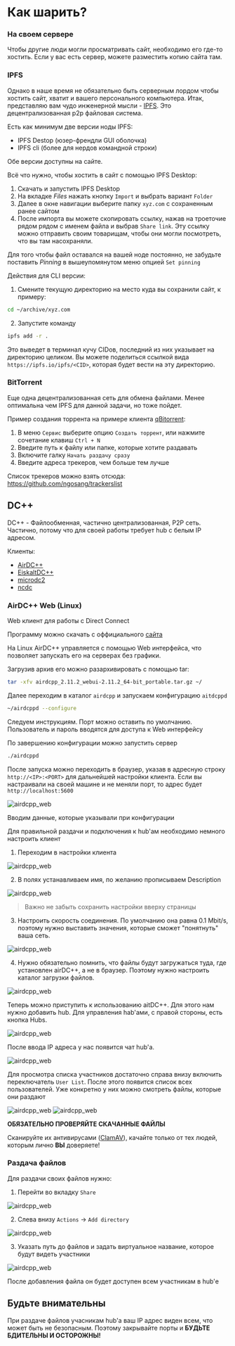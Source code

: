 # Как шарить?

### На своем сервере
Чтобы другие люди могли просматривать сайт, необходимо его где-то хостить.
Если у вас есть сервер, можете разместить копию сайта там.

### IPFS

Однако в наше время не обязательно быть серверным лордом чтобы хостить сайт,
хватит и вашего персонального компьютера. Итак, представляю вам чудо инженерной
мысли - [IPFS](https://ipfs.io). Это децентрализованная p2p файловая система.

Есть как минимум две версии ноды IPFS:

- IPFS Destop (юзер-френдли GUI оболочка)
- IPFS cli (более для нердов командной строки)

Обе версии доступны на сайте.

Всё что нужно, чтобы хостить в сайт с помощью IPFS Desktop:

1. Скачать и запустить IPFS Desktop
2. На вкладке _Files_ нажать кнопку `Import` и выбрать вариант `Folder`
3. Далее в окне навигации выберите папку `xyz.com` с сохраненным ранее сайтом
4. После импорта вы можете скопировать ссылку, нажав на троеточие рядом
рядом с именем файла и выбрав `Share link`. Эту ссылку можно отправить своим товарищам,
чтобы они могли посмотреть, что вы там насохраняли.

Для того чтобы файл оставался на вашей ноде постоянно, не забудьте поставить _Pinning_
в вышеупомянутом меню опцией `Set pinning`

Действия для CLI версии:

1. Смените текущую директорию на место куда вы сохранили сайт, к примеру:
```sh
cd ~/archive/xyz.com
```
2. Запустите команду
```sh
ipfs add -r .
``` 
Это выведет в терминал кучу CIDов, последний из них указывает на директорию целиком.
Вы можете поделиться ссылкой вида `https://ipfs.io/ipfs/<CID>`, которая будет вести на эту директорию.

### BitTorrent

Еще одна децентрализованная сеть для обмена файлами.
Менее оптимальна чем IPFS для данной задачи, но тоже пойдет.

Пример создания торрента на примере клиента [qBitorrent](https://www.qbittorrent.org):

1. В меню `Сервис` выберите опцию `Создать торрент`, или нажмите сочетание клавиш `Ctrl + N`
2. Введите путь к файлу или папке, которые хотите раздавать
3. Включите галку `Начать раздачу сразу`
4. Введите адреса трекеров, чем больше тем лучше

Список трекеров можно взять отсюда: https://github.com/ngosang/trackerslist

## DC++

DC++ - Файлообменная, частично централизованная, P2P сеть. Частично, потому что для своей работы требует hub с белым IP адресом.

Клиенты:
- [AirDC++](https://www.airdcpp.net/)
- [EiskaltDC++](https://github.com/eiskaltdcpp/eiskaltdcpp)
- [microdc2](https://github.com/jnwatts/microdc2)
- [ncdс](https://dev.yorhel.nl/ncdc)

### AirDC++ Web (Linux)

Web клиент для работы с Direct Connect

Программу можно скачать с оффициального [сайта](https://airdcpp-web.github.io/docs/installation/installation.html)

На Linux AirDC++ управляется с помощью Web интерфейса, что позволяет запускать его на серверах без графики. 

Загрузив архив его можно разархивировать с помощью tar:

```sh
tar -xfv airdcpp_2.11.2_webui-2.11.2_64-bit_portable.tar.gz ~/
```

Далее переходим в каталог `airdcpp` и запускаем конфигурацию `aitdcppd`

```sh
~/airdcppd --configure
```
Cледуем инструкциям. Порт можно оставить по умолчанию. Пользователь и пароль вводятся для доступа к Web интерфейсу

По завершению конфигурации можно запустить сервер

```sh
./airdcppd
```
После запуска можно переходить в браузер, указав в адресную строку `http://<IP>:<PORT>` для дальнейшей настройки клиента. Если вы настраивали на своей машине и не меняли порт, то адрес будет `http://localhost:5600`

![airdcpp_web](./images/airdcpp-web-login.jpeg)

Вводим данные, которые указывали при конфигурации

Для правильной раздачи и подключения к hub'ам необходимо немного настроить клиент

1. Переходим в настройки клиента

![airdcpp_web](./images/airdcpp-web-where-settings.jpeg)

2. В полях устанавливаем имя, по желанию прописываем Description
   
![airdcpp_web](./images/airdcpp-web-user-settings.jpeg)

> Важно не забыть сохранить настройки вверху страницы

3. Настроить скорость соединения. По умолчанию она равна 0.1 Mbit/s, поэтому нужно выставить значения, которые сможет "понятнуть" ваша сеть.

![airdcpp_web](./images/airdcpp-web-speed-settings.jpeg)

4. Нужно обязательно помнить, что файлы будут загружаться туда, где установлен airDC++, а не в браузер. Поэтому нужно настроить каталог загрузки файлов.

![airdcpp_web](./images/airdcpp-web-hub-download-settings.jpeg)

Теперь можно приступить к использованию aitDC++. Для этого нам нужно добавить hub. Для управления hab'ами, с правой стороны, есть кнопка Hubs. 

![airdcpp_web](./images/airdcpp-web-hubs-setup.jpeg)

После ввода IP адреса у нас появится чат hub'а. 

![airdcpp_web](./images/airdcpp-web-hub-connected.jpeg)

Для просмотра списка участников достаточно справа внизу включить переключатель `User List`. После этого появится список всех пользователей. Уже конкретно у них можно смотреть файлы, которые они раздают

![airdcpp_web](./images/airdcpp-web-hub-browse-share.jpeg)
![airdcpp_web](./images/airdcpp-web-hub-browse-user-share.jpeg)

__ОБЯЗАТЕЛЬНО ПРОВЕРЯЙТЕ СКАЧАННЫЕ ФАЙЛЫ__

Сканируйте их антивирусами ([ClamAV](https://github.com/Cisco-Talos/clamav)), качайте только от тех людей, которым лично __ВЫ__ доверяете!

### Раздача файлов 

Для раздачи своих файлов нужно:

1. Перейти во вкладку `Share`

![airdcpp_web](./images/airdcpp-web-hub-whereis-share.jpeg)

2. Слева внизу `Actions` -> `Add directory`

![airdcpp_web](./images/airdcpp-web-hub-whereis-add-directory.jpeg)

3. Указать путь до файлов и задать виртуальное название, которое будут видеть участники 

![airdcpp_web](./images/airdcpp-web-hub-setup-share-directory.jpeg)

После добавления файла он будет доступен всем участникам в hub'е

## Будьте внимательны

При раздаче файлов учасникам hub'а ваш IP адрес виден всем, что может быть не безопасным. Поэтому закрывайте порты и __БУДЬТЕ БДИТЕЛЬНЫ И ОСТОРОЖНЫ!__